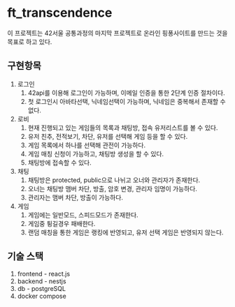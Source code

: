 # ft_transcendence

이 프로젝트는 42서울 공통과정의 마지막 프로젝트로 온라인 핑퐁사이트를 만드는 것을 목표로 하고 있다.

## 구현항목
1. 로그인
   1. 42api를 이용해 로그인이 가능하며, 이메일 인증을 통한 2단계 인증 절차이다.
   2. 첫 로그인시 아바타선택, 닉네임선택이 가능하며, 닉네임은 중복해서 존재할 수 없다.
2. 로비
   1. 현재 진행되고 있는 게임들의 목록과 채팅방, 접속 유저리스트를 볼 수 있다.
   2. 유저 친추, 전적보기, 차단, 유저를 선택해 게임 등을 할 수 있다.
   3. 게임 목록에서 하나를 선택해 관전이 가능하다.
   4. 게임 매칭 신청이 가능하고, 채팅방 생성을 할 수 있다.
   5. 채팅방에 접속할 수 있다.
3. 채팅
   1. 채팅방은 protected, public으로 나뉘고 오너와 관리자가 존재한다.
   2. 오너는 채팅방 맴버 차단, 방출, 암호 변경, 관리자 임명이 가능하다.
   3. 관리자는 맴버 차단, 방출이 가능하다.
4. 게임
   1. 게임에는 일반모드, 스피드모드가 존재한다.
   2. 게임중 튕길경우 패배한다.
   3. 랜덤 매칭을 통한 게임은 랭킹에 반영되고, 유저 선택 게임은 반영되지 않는다.


## 기술 스택
1. frontend - react.js
2. backend - nestjs
3. db - postgreSQL
4. docker compose
